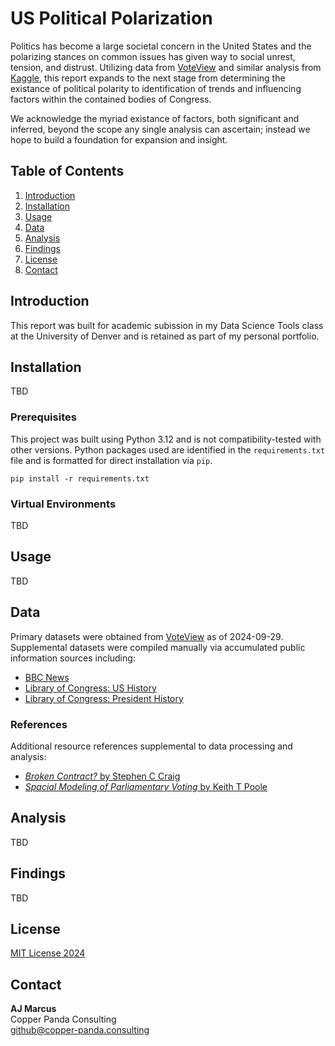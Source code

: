 # US Political Polarization

Politics has become a large societal concern in the United States and the polarizing stances on common issues has given way to social unrest, tension, and distrust. Utilizing data from [VoteView](https://www.voteview.com) and similar analysis from [Kaggle](https://www.kaggle.com/code/justin2028/political-polarization-us-congress-data-analysis), this report expands to the next stage from determining the existance of political polarity to identification of trends and influencing factors within the contained bodies of Congress.

We acknowledge the myriad existance of factors, both significant and inferred, beyond the scope any single analysis can ascertain; instead we hope to build a foundation for expansion and insight.

## Table of Contents

1. [Introduction](#introduction)
2. [Installation](#installation)
3. [Usage](#usage)
4. [Data](#data)
5. [Analysis](#analysis)
6. [Findings](#results)
7. [License](#license)
8. [Contact](#contact)

## Introduction

This report was built for academic subission in my Data Science Tools class at the University of Denver and is retained as part of my personal portfolio.

## Installation

TBD

### Prerequisites

This project was built using Python 3.12 and is not compatibility-tested with other versions. Python packages used are identified in the `requirements.txt` file and is formatted for direct installation via `pip`.

```
pip install -r requirements.txt
```

### Virtual Environments

TBD

## Usage

TBD

## Data

Primary datasets were obtained from [VoteView](https://www.voteview.com) as of 2024-09-29. Supplemental datasets were compiled manually via accumulated public information sources including:

- [BBC News](https://www.bbc.com/news/world-us-canada-16759233)
- [Library of Congress: US History](https://www.loc.gov/classroom-materials/united-states-history-primary-source-timeline/)
- [Library of Congress: President History](https://guides.loc.gov/presidents-portraits/chronological)

### References

Additional resource references supplemental to data processing and analysis:
- [*Broken Contract?* by Stephen C Craig](https://doi.org/10.4324/9780429502002)
- [*Spacial Modeling of Parliamentary Voting* by Keith T Poole](https://doi.org/10.1017/CBO9780511614644)

## Analysis

TBD

## Findings

TBD

## License

[MIT License 2024](https://choosealicense.com/licenses/mit/)

## Contact

**AJ Marcus**<br>
Copper Panda Consulting<br>
[github@copper-panda.consulting](mailto:github@copper-panda.consulting)